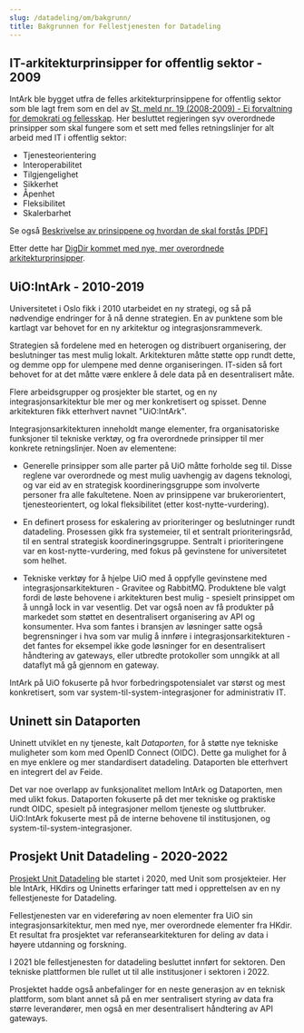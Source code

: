 ```yaml
---
slug: /datadeling/om/bakgrunn/
title: Bakgrunnen for Fellestjenesten for Datadeling
---
```


## IT-arkitekturprinsipper for offentlig sektor - 2009

IntArk ble bygget utfra de felles arkitekturprinsippene for offentlig sektor
som ble lagt frem som en del av [St. meld nr. 19 (2008-2009) - Ei forvaltning
for demokrati og
fellesskap](https://www.regjeringen.no/nb/dokumenter/stmeld-nr-19-2008-2009-/id552811/).
Her besluttet regjeringen syv overordnede prinsipper som skal fungere som et
sett med felles retningslinjer for alt arbeid med IT i offentlig sektor:


* Tjenesteorientering
* Interoperabilitet
* Tilgjengelighet
* Sikkerhet
* Åpenhet
* Fleksibilitet
* Skalerbarhet


Se også [Beskrivelse av prinsippene og hvordan de skal forstås
[PDF]](http://www.difi.no/sites/difino/files/arkitekturprinsipper-2.1.pdf)

Etter dette har [DigDir kommet med nye, mer overordnede
arkitekturprinsipper](https://www.digdir.no/digitalisering-og-samordning/overordnede-arkitekturprinsipper/1065).


## UiO:IntArk - 2010-2019

Universitetet i Oslo fikk i 2010 utarbeidet en ny strategi, og så på
nødvendige endringer for å nå denne strategien. En av punktene som ble kartlagt
var behovet for en ny arkitektur og integrasjonsrammeverk.

Strategien så fordelene med en heterogen og distribuert organisering, der
beslutninger tas mest mulig lokalt. Arkitekturen måtte støtte opp rundt dette,
og demme opp for ulempene med denne organiseringen. IT-siden så fort behovet
for at det måtte være enklere å dele data på en desentralisert måte.

Flere arbeidsgrupper og prosjekter ble startet, og en ny integrasjonsarkitektur
ble mer og mer konkretisert og spisset. Denne arkitekturen fikk etterhvert
navnet "UiO:IntArk".

Integrasjonsarkitekturen inneholdt mange elementer, fra organisatoriske
funksjoner til tekniske verktøy, og fra overordnede prinsipper til mer konkrete
retningslinjer. Noen av elementene:

* Generelle prinsipper som alle parter på UiO måtte forholde seg til. Disse
  reglene var overordnede og mest mulig uavhengig av dagens teknologi, og var
  eid av en strategisk koordineringsgruppe som involverte personer fra alle
  fakultetene. Noen av prinsippene var brukerorientert, tjenesteorientert, og
  lokal fleksibilitet (etter kost-nytte-vurdering).

* En definert prosess for eskalering av prioriteringer og beslutninger rundt
  datadeling. Prosessen gikk fra systemeier, til et sentralt prioriteringsråd,
  til en sentral strategisk koordineringsgruppe. Sentralt i prioriteringene var
  en kost-nytte-vurdering, med fokus på gevinstene for universitetet som
  helhet.
  
* Tekniske verktøy for å hjelpe UiO med å oppfylle gevinstene med
  integrasjonsarkitekturen - Gravitee og RabbitMQ. Produktene ble valgt fordi
  de løste behovene i arkitekturen best mulig - spesielt prinsippet om å unngå
  lock in var vesentlig. Det var også noen av få produkter på markedet som
  støttet en desentralisert organisering av API og konsumenter. Hva som fantes
  i bransjen av løsninger satte også begrensninger i hva som var mulig å
  innføre i integrasjonsarkitekturen - det fantes for eksempel ikke gode
  løsninger for en desentralisert håndtering av gateways, eller utbredte
  protokoller som unngikk at all dataflyt må gå gjennom en gateway.


IntArk på UiO fokuserte på hvor forbedringspotensialet var størst og mest
konkretisert, som var system-til-system-integrasjoner for administrativ IT.


## Uninett sin Dataporten

Uninett utviklet en ny tjeneste, kalt *Dataporten*, for å støtte nye tekniske
muligheter som kom med OpenID Connect (OIDC). Dette ga mulighet for å en mye
enklere og mer standardisert datadeling. Dataporten ble etterhvert en integrert
del av Feide.

Det var noe overlapp av funksjonalitet mellom IntArk og Dataporten, men med
ulikt fokus. Dataporten fokuserte på det mer tekniske og praktiske rundt OIDC,
spesielt på integrasjoner mellom tjeneste og sluttbruker. UiO:IntArk fokuserte
mest på de interne behovene til institusjonen, og
system-til-system-integrasjoner.


## Prosjekt Unit Datadeling - 2020-2022

[Prosjekt Unit
Datadeling](https://www.unit.no/prosjekter/datadeling-i-hoyere-utdanning-og-forskning)
ble startet i 2020, med Unit som prosjekteier. Her ble IntArk, HKdirs og
Uninetts erfaringer tatt med i opprettelsen av en ny fellestjeneste for
Datadeling.

Fellestjenesten var en videreføring av noen elementer fra UiO sin
integrasjonsarkitektur, men med nye, mer overordnede elementer fra HKdir. Et
resultat fra prosjektet var referansearkitekturen for deling av data i høyere
utdanning og forskning.

I 2021 ble fellestjenesten for datadeling besluttet innført for sektoren. Den
tekniske plattformen ble rullet ut til alle institusjoner i sektoren i 2022.

Prosjektet hadde også anbefalinger for en neste generasjon av en teknisk
plattform, som blant annet så på en mer sentralisert styring av data fra større
leverandører, men også en mer desentralisert håndtering av API gateways.
